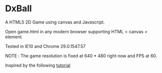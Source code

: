DxBall
======

A HTML5 2D Game using canvas and Javascript.

Open game.html in any modern browser supporting HTML < canvas > element. 

Tested in IE10 and Chrome 29.0.1547.57 

NOTE : The game resolution is fixed at 640 * 480 right now and FPS at 60.

Inspired by the following
<a href = "http://billmill.org/static/canvastutorial/">
tutorial
</a>

